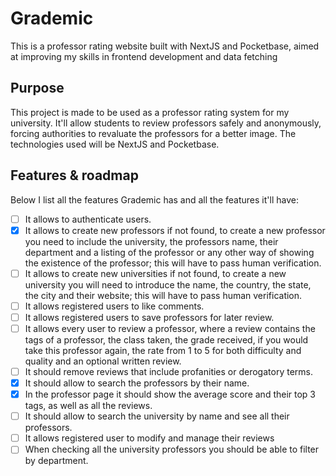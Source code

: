 # Grademic
This is a professor rating website built with NextJS and Pocketbase, aimed at improving my skills in frontend development and data fetching

## Purpose
This project is made to be used as a professor rating system for my university. It'll allow students to review professors safely and anonymously, forcing authorities to revaluate the professors for a better image. The technologies used will be NextJS and Pocketbase. 

## Features & roadmap
Below I list all the features Grademic has and all the features it'll have:
- [ ] It allows to authenticate users.
- [x] It allows to create new professors if not found, to create a new professor you need to include the university, the professors name, their department and a listing of the professor or any other way of showing the existence of the professor; this will have to pass human verification.
- [ ] It allows to create new universities if not found, to create a new university you will need to introduce the name, the country, the state, the city and their website; this will have to pass human verification.
- [ ] It allows registered users to like comments.
- [ ] It allows registered users to save professors for later review.
- [ ] It allows every user to review a professor, where a review contains the tags of a professor, the class taken, the grade received, if you would take this professor again, the rate from 1 to 5 for both difficulty and quality and an optional written review.
- [ ] It should remove reviews that include profanities or derogatory terms.
- [x] It should allow to search the professors by their name.
- [x] In the professor page it should show the average score and their top 3 tags, as well as all the reviews.
- [ ] It should allow to search the university by name and see all their professors.
- [ ] It allows registered user to modify and manage their reviews
- [ ] When checking all the university professors you should be able to filter by department.

